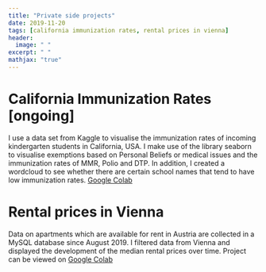 ```yaml
---
title: "Private side projects"
date: 2019-11-20
tags: [california immunization rates, rental prices in vienna]
header:
  image: " "
excerpt: " "
mathjax: "true"
---
```


# California Immunization Rates [ongoing]
I use a data set from Kaggle to visualise the immunization rates of incoming kindergarten students in California, USA. I make use of the library seaborn to visualise exemptions based on Personal Beliefs or medical issues and the immunization rates of MMR, Polio and DTP. In addition, I created a wordcloud to see whether there are certain school names that tend to have low immunization rates.
[Google Colab](https://drive.google.com/open?id=143Gq9j8xcL-T2p8h2EXBUX86QyYvfejk)

# Rental prices in Vienna

Data on apartments which are available for rent in Austria are collected in a MySQL database since August 2019. I filtered data from Vienna and displayed the development of the median rental prices over time. Project can be viewed on [Google Colab](https://drive.google.com/open?id=1IQlD-ijFpHuK8Mb2NvtLIaCy6Z9_YV9n)

